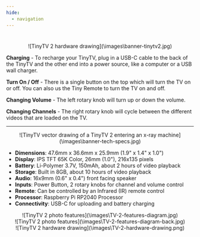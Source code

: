 ```yaml
---
hide:
  - navigation
---
```


# 
<center>
![TinyTV 2 hardware drawing](\images\banner-tinytv2.jpg)
</center>

**Charging** - To recharge your TinyTV, plug in a USB-C cable to the back of the TinyTV and the other end into a power source, like a computer or a USB wall charger.

**Turn On / Off** - There is a single button on the top which will turn the TV on or off. You can also us the Tiny Remote to turn the TV on and off.

**Changing Volume** - The left rotary knob will turn up or down the volume. 

**Changing Channels** - The right rotary knob will cycle between the different videos that are loaded on the TV.

---

<center>
![TinyTV vector drawing of a TinyTV 2 entering an x-ray machine](\images\banner-tech-specs.jpg)
</center>

* **Dimensions**: 47.6mm x 36.6mm x 25.9mm (1.9" x 1.4" x 1.0")
* **Display**: IPS TFT 65K Color, 26mm (1.0"), 216x135 pixels
* **Battery**: Li-Polymer 3.7V, 150mAh, about 2 hours of video playback 
* **Storage**: Built in 8GB, about 10 hours of video playback
* **Audio**: 16x9mm (0.6" x 0.4") front facing speaker
* **Inputs**: Power Button, 2 rotary knobs for channel and volume control
* **Remote**: Can be controlled by an Infrared (IR) remote control
* **Processor**: Raspberry Pi RP2040 Processor
* **Connectivity**: USB-C for uploading and battery charging

<center>
![TinyTV 2 photo features](\images\TV-2-features-diagram.jpg)
</center>

<center>
![TinyTV 2 photo features](\images\TV-2-features-diagram-back.jpg)
</center>

<center>
![TinyTV 2 hardware drawing](\images\TV-2-hardware-drawing.png)
</center>